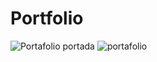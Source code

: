 # Portfolio
![Portafolio portada](https://user-images.githubusercontent.com/107277624/231600877-0adad6ff-16a5-4a9f-8ced-fdbfcf6b2c00.jpg)
![portafolio](https://user-images.githubusercontent.com/107277624/231600888-ddc997b1-ca92-4ec9-8e48-17e11d65f46b.png)
